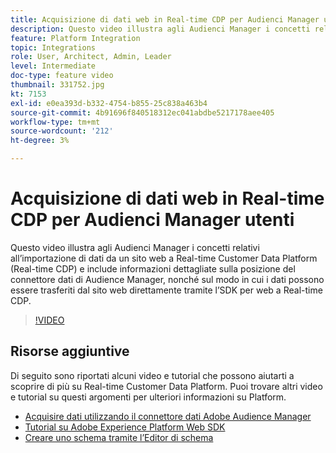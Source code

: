 ```yaml
---
title: Acquisizione di dati web in Real-time CDP per Audienci Manager utenti
description: Questo video illustra agli Audienci Manager i concetti relativi all’importazione di dati da un sito web a Real-time Customer Data Platform (Real-time CDP) e include informazioni dettagliate sulla posizione del connettore dati di Audience Manager, nonché sul modo in cui i dati possono essere trasferiti dal sito web direttamente tramite l’SDK per web a Real-time CDP.
feature: Platform Integration
topic: Integrations
role: User, Architect, Admin, Leader
level: Intermediate
doc-type: feature video
thumbnail: 331752.jpg
kt: 7153
exl-id: e0ea393d-b332-4754-b855-25c838a463b4
source-git-commit: 4b91696f840518312ec041abdbe5217178aee405
workflow-type: tm+mt
source-wordcount: '212'
ht-degree: 3%

---
```


# Acquisizione di dati web in Real-time CDP per Audienci Manager utenti

Questo video illustra agli Audienci Manager i concetti relativi all’importazione di dati da un sito web a Real-time Customer Data Platform (Real-time CDP) e include informazioni dettagliate sulla posizione del connettore dati di Audience Manager, nonché sul modo in cui i dati possono essere trasferiti dal sito web direttamente tramite l’SDK per web a Real-time CDP.

>[!VIDEO](https://video.tv.adobe.com/v/331752/?quality=12&learn=on)

## Risorse aggiuntive

Di seguito sono riportati alcuni video e tutorial che possono aiutarti a scoprire di più su Real-time Customer Data Platform. Puoi trovare altri video e tutorial su questi argomenti per ulteriori informazioni su Platform.

* [Acquisire dati utilizzando il connettore dati Adobe Audience Manager](https://experienceleague.adobe.com/docs/platform-learn/tutorials/sources/ingest-data-from-aam.html?lang=en#sources)
* [Tutorial su Adobe Experience Platform Web SDK](https://experienceleague.adobe.com/docs/web-sdk-learn/tutorials/overview.html?lang=en)
* [Creare uno schema tramite l’Editor di schema](https://experienceleague.adobe.com/docs/experience-platform/xdm/tutorials/create-schema-ui.html?lang=en#getting-started)

